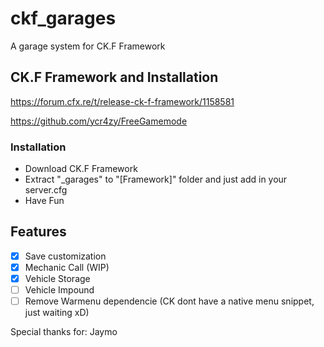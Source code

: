# ckf_garages

A garage system for CK.F Framework

## CK.F Framework and Installation
https://forum.cfx.re/t/release-ck-f-framework/1158581

https://github.com/ycr4zy/FreeGamemode

### Installation
- Download CK.F Framework
- Extract "_garages" to "[Framework]" folder and just add in your server.cfg
- Have Fun

## Features
- [x] Save customization
- [x] Mechanic Call (WIP)
- [x] Vehicle Storage
- [ ] Vehicle Impound
- [ ] Remove Warmenu dependencie (CK dont have a native menu snippet, just waiting xD)

Special thanks for: Jaymo
